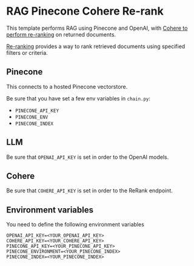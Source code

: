 # RAG Pinecone Cohere Re-rank

This template performs RAG using Pinecone and OpenAI, with [Cohere to perform re-ranking](https://python.langchain.com/docs/integrations/retrievers/cohere-reranker) on returned documents.

[Re-ranking](https://docs.cohere.com/docs/reranking) provides a way to rank retrieved documents using specified filters or criteria.

##  Pinecone

This connects to a hosted Pinecone vectorstore.

Be sure that you have set a few env variables in `chain.py`:

* `PINECONE_API_KEY`
* `PINECONE_ENV`
* `PINECONE_INDEX`

##  LLM

Be sure that `OPENAI_API_KEY` is set in order to the OpenAI models.

##  Cohere

Be sure that `COHERE_API_KEY` is set in order to the ReRank endpoint.


## Environment variables

You need to define the following environment variables

```shell
OPENAI_API_KEY=<YOUR_OPENAI_API_KEY>
COHERE_API_KEY=<YOUR_COHERE_API_KEY>
PINECONE_API_KEY=<YOUR_PINECONE_API_KEY>
PINECONE_ENVIRONMENT=<YOUR_PINECONE_INDEX>
PINECONE_INDEX=<YOUR_PINECONE_INDEX>
```
